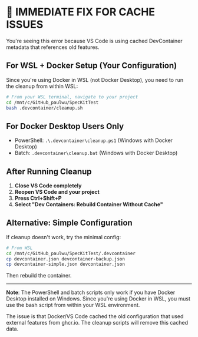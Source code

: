 # 🚨 IMMEDIATE FIX FOR CACHE ISSUES

You're seeing this error because VS Code is using cached DevContainer metadata that references old features.

## For WSL + Docker Setup (Your Configuration)

Since you're using Docker in WSL (not Docker Desktop), you need to run the cleanup from within WSL:

```bash
# From your WSL terminal, navigate to your project
cd /mnt/c/GitHub_paulwu/SpecKitTest
bash .devcontainer/cleanup.sh
```

## For Docker Desktop Users Only

- PowerShell: `.\.devcontainer\cleanup.ps1` (Windows with Docker Desktop)
- Batch: `.devcontainer\cleanup.bat` (Windows with Docker Desktop)

## After Running Cleanup

1. **Close VS Code completely**
2. **Reopen VS Code and your project**
3. **Press Ctrl+Shift+P**
4. **Select "Dev Containers: Rebuild Container Without Cache"**

## Alternative: Simple Configuration

If cleanup doesn't work, try the minimal config:

```bash
# From WSL
cd /mnt/c/GitHub_paulwu/SpecKitTest/.devcontainer
cp devcontainer.json devcontainer-backup.json
cp devcontainer-simple.json devcontainer.json
```

Then rebuild the container.

---

**Note**: The PowerShell and batch scripts only work if you have Docker Desktop installed on Windows. Since you're using Docker in WSL, you must use the bash script from within your WSL environment.

The issue is that Docker/VS Code cached the old configuration that used external features from ghcr.io. The cleanup scripts will remove this cached data.